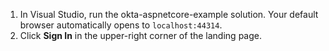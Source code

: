 1. In Visual Studio, run the okta-aspnetcore-example solution. Your default browser automatically opens to `localhost:44314`.
2. Click **Sign In** in the upper-right corner of the <StackSnippet snippet="applang" noSelector inline /> landing page.

